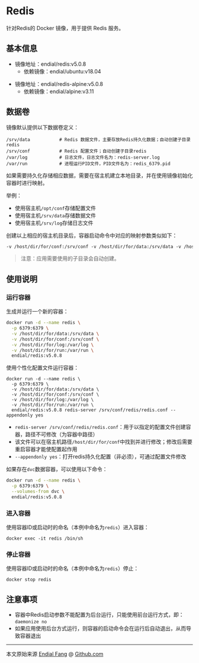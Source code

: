 # Redis

针对Redis的 Docker 镜像，用于提供 Redis 服务。



## 基本信息

* 镜像地址：endial/redis:v5.0.8
  * 依赖镜像：endial/ubuntu:v18.04

- 镜像地址：endial/redis-alpine:v5.0.8
  - 依赖镜像：endial/alpine:v3.11



## 数据卷

镜像默认提供以下数据卷定义：

```shell
/srv/data			# Redis 数据文件，主要存放Redis持久化数据；自动创建子目录redis
/srv/conf			# Redis 配置文件；自动创建子目录redis
/var/log			# 日志文件，日志文件名为：redis-server.log
/var/run			# 进程运行PID文件，PID文件名为：redis_6379.pid
```

如果需要持久化存储相应数据，需要在宿主机建立本地目录，并在使用镜像初始化容器时进行映射。

举例：

- 使用宿主机`/opt/conf`存储配置文件
- 使用宿主机`/srv/data`存储数据文件
- 使用宿主机`/srv/log`存储日志文件

创建以上相应的宿主机目录后，容器启动命令中对应的映射参数类似如下：

```dockerfile
-v /host/dir/for/conf:/srv/conf -v /host/dir/for/data:/srv/data -v /host/dir/for/log:/var/log
```

> 注意：应用需要使用的子目录会自动创建。



## 使用说明



### 运行容器

生成并运行一个新的容器：

```bash
docker run -d --name redis \
  -p 6379:6379 \
  -v /host/dir/for/data:/srv/data \
  -v /host/dir/for/conf:/srv/conf \
  -v /host/dir/for/log:/var/log \
  -v /host/dir/for/run:/var/run \
  endial/redis:v5.0.8 
```



使用个性化配置文件运行容器：

```shell
docker run -d --name redis \
  -p 6379:6379 \
  -v /host/dir/for/data:/srv/data \
  -v /host/dir/for/conf:/srv/conf \
  -v /host/dir/for/log:/var/log \
  -v /host/dir/for/run:/var/run \
  endial/redis:v5.0.8 redis-server /srv/conf/redis/redis.conf --appendonly yes
```

- `redis-server /srv/conf/redis/redis.conf`：用于以指定的配置文件创建容器，路径不可修改（为容器中路径）
- 该文件可以在宿主机路径`/host/dir/for/conf`中找到并进行修改；修改后需要重启容器才能使配置起作用
- `--appendonly yes`：打开redis持久化配置（非必须），可通过配置文件修改



如果存在`dvc`数据容器，可以使用以下命令：

```bash
docker run -d --name redis \
  -p 6379:6379 \
  --volumes-from dvc \
  endial/redis:v5.0.8 
```



### 进入容器

使用容器ID或启动时的命名（本例中命名为`redis`）进入容器：

```shell
docker exec -it redis /bin/sh
```



### 停止容器

使用容器ID或启动时的命名（本例中命名为`redis`）停止：

```shell
docker stop redis
```



## 注意事项

- 容器中Redis启动参数不能配置为后台运行，只能使用前台运行方式，即：`daemonize no`
- 如果应用使用后台方式运行，则容器的启动命令会在运行后自动退出，从而导致容器退出



----

本文原始来源 [Endial Fang](https://github.com/endial) @ [Github.com](https://github.com)

